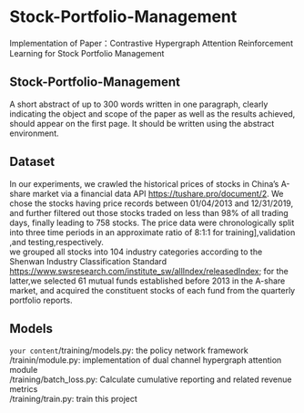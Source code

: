 # Stock-Portfolio-Management
Implementation of Paper：Contrastive Hypergraph Attention Reinforcement Learning for Stock Portfolio Management
## Stock-Portfolio-Management
A short abstract of up to 300 words written in one paragraph, clearly indicating the object and scope of the paper as well as the results achieved, should appear on the first page. It should be written using the abstract environment.
## Dataset
In our experiments, we crawled the historical prices of stocks in China’s A-share market via a financial data API https://tushare.pro/document/2. We chose the stocks having price records between 01/04/2013 and 12/31/2019, and further filtered out those stocks traded on less than 98% of all trading days, finally leading to 758 stocks. The price data were chronologically split into three time periods in an approximate ratio of 8:1:1 for training],validation ,and testing,respectively.  
we grouped all stocks into 104 industry categories according to the Shenwan Industry Classification Standard https://www.swsresearch.com/institute_sw/allIndex/releasedIndex; for the latter,we selected 61 mutual funds established before 2013 in the A-share market, and acquired the constituent stocks of each fund from the quarterly portfolio reports.
## Models
`your content`/training/models.py: the policy network framework  
/trainin/module.py: implementation of dual channel hypergraph attention module  
/training/batch_loss.py: Calculate cumulative reporting and related revenue metrics  
/training/train.py: train this project  
